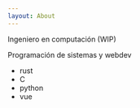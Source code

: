 ```yaml
---
layout: About
---
```

Ingeniero en computación (WIP)

Programación de sistemas y webdev 

* rust
* C
* python
* vue
